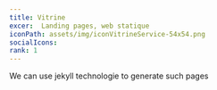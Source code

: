 ```yaml
---
title: Vitrine
excer:  Landing pages, web statique
iconPath: assets/img/iconVitrineService-54x54.png
socialIcons: 
rank: 1
---
```


We can use jekyll technologie to generate such pages